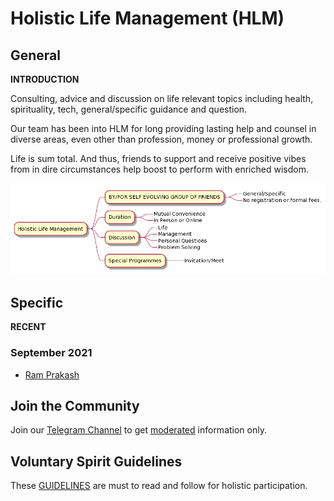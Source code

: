 # Holistic Life Management (HLM)

## General
 
 **INTRODUCTION**

Consulting, advice and discussion on life relevant topics including health, spirituality, tech, general/specific guidance and question. 

Our team has been into HLM for long providing lasting help and counsel in diverse areas, even other than profession, money or professional growth. 

Life is sum total. And thus, friends to support and receive positive vibes from in dire circumstances help boost to perform with enriched wisdom. 

![hlmimg-01](hlmimg-01.png)

## Specific

**RECENT**

### September 2021

- [Ram Prakash](ram-prakash.md)

## Join the Community

Join our [Telegram Channel](https://t.me/holisticlifemanagement) to get [moderated](moderated-channel-benefits.md) information only. 

## Voluntary Spirit Guidelines

These [GUIDELINES](https://nehalsin.github.io/voluntary-spirit-guidelines/) are must to read and follow for holistic participation.
